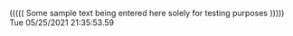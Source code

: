 ((((( Some sample text being entered here solely for testing purposes ))))) Tue 05/25/2021 21:35:53.59
